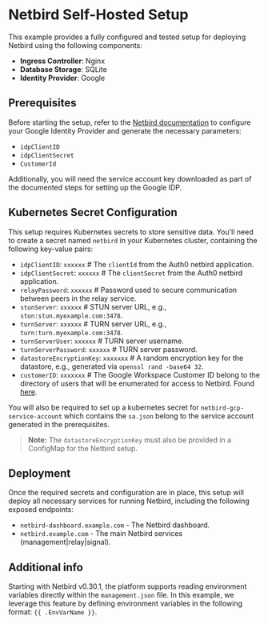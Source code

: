 # Netbird Self-Hosted Setup

This example provides a fully configured and tested setup for deploying Netbird using the following components:

- **Ingress Controller**: Nginx
- **Database Storage**: SQLite
- **Identity Provider**: Google

## Prerequisites

Before starting the setup, refer to the [Netbird documentation](https://docs.netbird.io/selfhosted/identity-providers#google-workspace) to configure your Google Identity Provider and generate the necessary parameters:

- `idpClientID`
- `idpClientSecret`
- `CustomerId`

Additionally, you will need the service account key downloaded as part of the documented steps for setting up the Google IDP.

## Kubernetes Secret Configuration

This setup requires Kubernetes secrets to store sensitive data. You'll need to create a secret named `netbird` in your Kubernetes cluster, containing the following key-value pairs:

- `idpClientID`: `xxxxxx` # The `clientId` from the Auth0 netbird application.
- `idpClientSecret`: `xxxxxx` # The `clientSecret` from the Auth0 netbird application.
- `relayPassword`: `xxxxxx` # Password used to secure communication between peers in the relay service.
- `stunServer`: `xxxxxx` # STUN server URL, e.g., `stun:stun.myexample.com:3478`.
- `turnServer`: `xxxxxx` # TURN server URL, e.g., `turn:turn.myexample.com:3478`.
- `turnServerUser`: `xxxxxx` # TURN server username.
- `turnServerPassword`: `xxxxxx` # TURN server password.
- `datastoreEncryptionKey`: `xxxxxxx` # A random encryption key for the datastore, e.g., generated via `openssl rand -base64 32`.
- `customerID`: `xxxxxxx` # The Google Workspace Customer ID belong to the directory of users that will be enumerated for access to Netbird. Found [here](https://support.google.com/a/answer/10070793?hl=en).

You will also be required to set up a kubernetes secret for `netbird-gcp-service-account` which contains the `sa.json` belong to the service account generated in the prerequisites.

> **Note:** The `datastoreEncryptionKey` must also be provided in a ConfigMap for the Netbird setup.

## Deployment

Once the required secrets and configuration are in place, this setup will deploy all necessary services for running Netbird, including the following exposed endpoints:

- `netbird-dashboard.example.com` - The Netbird dashboard.
- `netbird.example.com` - The main Netbird services (management|relay|signal).

## Additional info

Starting with Netbird v0.30.1, the platform supports reading environment variables directly within the `management.json` file. In this example, we leverage this feature by defining environment variables in the following format: `{{ .EnvVarName }}`.

